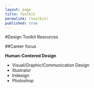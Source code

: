 ```yaml
---
layout: page
title: Toolkit
permalink: /toolkit/
published: true
---
```


#Design Toolkit Resources

##Career focus

**Human-Centered Design**

- Visual/Graphic/Communication Design
- Illustrator
- Indesign
- Photoshop